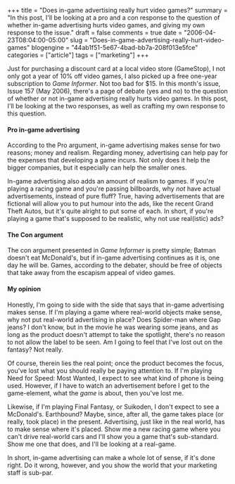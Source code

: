 +++
title = "Does in-game advertising really hurt video games?"
summary = "In this post, I'll be looking at a pro and a con response to the question of whether in-game advertising hurts video games, and giving my own response to the issue."
draft = false
comments = true
date = "2006-04-23T08:04:00-05:00"
slug = "Does-in-game-advertising-really-hurt-video-games"
blogengine = "44ab1f51-5e67-4bad-bb7a-208f013e5fce"
categories = ["article"]
tags = ["marketing"]
+++

<p>
Just for purchasing a discount card at a local video store (GameStop), I not only got a year of 10% off video games, I also picked up a free one-year subscription to <cite>Game Informer</cite>.  Not too bad for $15.  In this month&#39;s issue, Issue 157 (May 2006), there&#39;s a page of debate (yes and no) to the question of whether or not in-game advertising really hurts video games.  In this post, I&#39;ll be looking at the two responses, as well as crafting my own response to this question.<!--more-->
</p>
<h4>Pro in-game advertising</h4>
<p>
According to the Pro argument, in-game advertising makes sense for two reasons; money and realism.  Regarding money, advertising can help pay for the expenses that developing a game incurs.  Not only does it help the bigger companies, but it especially can help the smaller ones.<!--adsense-->
</p>
<p>
In-game advertising also adds an amount of realism to games.  If you&#39;re playing a racing game and you&#39;re passing billboards, why <em>not</em> have actual advertisements, instead of pure fluff?  True, having advertisements that are fictional will allow you to put humour into the ads, like the recent Grand Theft Autos, but it&#39;s quite alright to put some of each.  In short, if you&#39;re playing a game that&#39;s supposed to be realistic, why not use real(istic) ads?
</p>
<h4>The Con argument</h4>
<p>
The con argument presented in <cite>Game Informer</cite> is pretty simple; Batman doesn&#39;t eat McDonald&#39;s, but if in-game advertising continues as it is, one day he will be.  Games, according to the debater, should be free of objects that take away from the escapism appeal of video games.
</p>
<h4>My opinion</h4>
<p>
Honestly, I&#39;m going to side with the side that says that in-game advertising makes sense.  If I&#39;m playing a game where real-world objects make sense, why not put real-world advertising in place?  Does Spider-man where Gap jeans?  I don&#39;t know, but in the movie he was wearing some jeans, and as long as the product doesn&#39;t attempt to take the spotlight, there&#39;s no reason to not allow the label to be seen.  Am I going to feel that I&#39;ve lost out on the fantasy?  Not really.
</p>
<p>
Of course, therein lies the real point; once the product becomes the focus, you&#39;ve lost what you should really be paying attention to.  If I&#39;m playing Need for Speed: Most Wanted, I expect to see what kind of phone is being used.  However, if I have to watch an advertisement before I get to the game-element, what the <em>game</em> is about, then you&#39;ve lost me.
</p>
<p>
Likewise, if I&#39;m playing Final Fantasy, or Suikoden, I don&#39;t expect to see a McDonald&#39;s.  Earthbound?  Maybe, since, after all, the game takes place (or really, took place) in the present.  Advertising, just like in the real world, has to make sense where it&#39;s placed.  Show me a new racing game where you can&#39;t drive real-world cars and I&#39;ll show you a game that&#39;s sub-standard.  Show me one that does, and I&#39;ll be looking at a real-game.
</p>
<p>
In short, in-game advertising can make a whole lot of sense, if it&#39;s done right.  Do it wrong, however, and you show the world that your marketing staff is sub-par.
</p>


